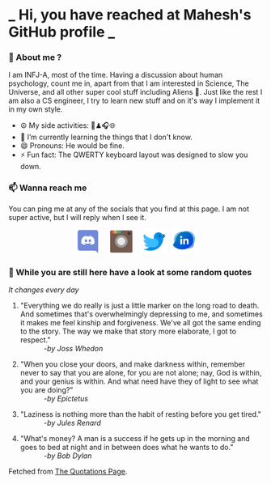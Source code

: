 # **_ Hi, you have reached at Mahesh's GitHub profile _**
### 🌸 About me ?
I am INFJ-A, most of the time. Having a discussion about human psychology, count me in, apart from that I am interested in Science, The Universe, and all other super cool stuff including Aliens 🤫. Just like the rest I am also a CS engineer, I try to learn new stuff and on it's way I implement it in my own style. 
- ☮ My side activities: 🎨♟🎧🌐
- 🌱 I’m currently learning the things that I don't know.
- 😄 Pronouns: He would be fine.
- ⚡ Fun fact: The QWERTY keyboard layout was designed to slow you down.

### 📫 Wanna reach me
You can ping me at any of the socials that you find at this page. I am not super active, but I will reply when I see it.
<p align="center">
<a href="https://discordapp.com/users/733328856957714472"><img src="./Assets/Papirus-Team-Papirus-Apps-Discord.svg" height="50px" width="50px" ></a>&nbsp; &nbsp;  
<a href ="https://instagram.com/obl1v_on"><img src="./Assets/Papirus-Team-Papirus-Apps-Instagram.svg" height="50px" width="50px" ></a>&nbsp;  &nbsp; 
<a href ="https://twitter.com/MaheshN2000"><img src="./Assets/Papirus-Team-Papirus-Apps-Twitter.svg" height ="50px" width="50px" ></a>&nbsp;
<a href ="https://linkedin.com/in/mahesh2000"><img src="./Assets/in.png" height ="50px" width="50px" ></a>

</p>



### 🔰 While you are still here have a look at some random quotes
*It changes every day*

<!-- BLOG-POST-LIST:START -->
 1.  "Everything we do really is just a little marker on the long road to death. And sometimes that's overwhelmingly depressing to me, and sometimes it makes me feel kinship and forgiveness. We've all got the same ending to the story. The way we make that story more elaborate, I got to respect." <br> &emsp;&emsp;&emsp; <i>-by Joss Whedon</i> 

 2.  "When you close your doors, and make darkness within, remember never to say that you are alone, for you are not alone; nay, God is within, and your genius is within. And what need have they of light to see what you are doing?" <br> &emsp;&emsp;&emsp; <i>-by Epictetus</i> 

 3.  "Laziness is nothing more than the habit of resting before you get tired." <br> &emsp;&emsp;&emsp; <i>-by Jules Renard</i> 

 4.  "What's money? A man is a success if he gets up in the morning and goes to bed at night and in between does what he wants to do." <br> &emsp;&emsp;&emsp; <i>-by Bob Dylan</i> 
<!-- BLOG-POST-LIST:END -->
Fetched from <a href="http://www.quotationspage.com/data/mqotd.rss"> The Quotations Page</a>.
<!-- The above quotes are fetched from " http://www.quotationspage.com/data/mqotd.rss " and the github action used was gautamkrishnar/blog-post-workflow@master -->
